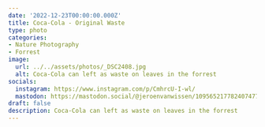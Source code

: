 ```yaml
---
date: '2022-12-23T00:00:00.000Z'
title: Coca-Cola - Original Waste
type: photo
categories:
- Nature Photography
- Forrest
image:
  url: ../../assets/photos/_DSC2408.jpg
  alt: Coca-Cola can left as waste on leaves in the forrest
socials:
  instagram: https://www.instagram.com/p/CmhrcU-I-wl/
  mastodon: https://mastodon.social/@jeroenvanwissen/109565217782407477
draft: false
description: Coca-Cola can left as waste on leaves in the forrest
---
```

